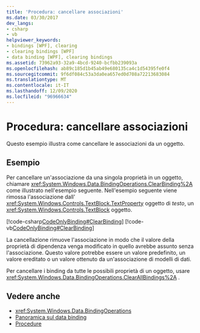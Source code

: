 ```yaml
---
title: 'Procedura: cancellare associazioni'
ms.date: 03/30/2017
dev_langs:
- csharp
- vb
helpviewer_keywords:
- bindings [WPF], clearing
- clearing bindings [WPF]
- data binding [WPF], clearing bindings
ms.assetid: 73962a93-32a9-4bcd-9240-bcfbb239093a
ms.openlocfilehash: ab89c185d1b45ab49e680135ca4c1d54395fe0f4
ms.sourcegitcommit: 9f6df084c53a3da0ea657ed0d708a72213683084
ms.translationtype: MT
ms.contentlocale: it-IT
ms.lasthandoff: 12/09/2020
ms.locfileid: "96966634"
---
```

# <a name="how-to-clear-bindings"></a>Procedura: cancellare associazioni
Questo esempio illustra come cancellare le associazioni da un oggetto.  
  
## <a name="example"></a>Esempio  
 Per cancellare un'associazione da una singola proprietà in un oggetto, chiamare <xref:System.Windows.Data.BindingOperations.ClearBinding%2A> come illustrato nell'esempio seguente. Nell'esempio seguente viene rimossa l'associazione dall' <xref:System.Windows.Controls.TextBlock.TextProperty> oggetto di *testo*, un <xref:System.Windows.Controls.TextBlock> oggetto.  
  
 [!code-csharp[CodeOnlyBinding#ClearBinding](~/samples/snippets/csharp/VS_Snippets_Wpf/CodeOnlyBinding/CSharp/binding.cs#clearbinding)]
 [!code-vb[CodeOnlyBinding#ClearBinding](~/samples/snippets/visualbasic/VS_Snippets_Wpf/CodeOnlyBinding/VisualBasic/App.vb#clearbinding)]  
  
 La cancellazione rimuove l'associazione in modo che il valore della proprietà di dipendenza venga modificato in quello avrebbe assunto senza l'associazione. Questo valore potrebbe essere un valore predefinito, un valore ereditato o un valore ottenuto da un'associazione di modelli di dati.  
  
 Per cancellare i binding da tutte le possibili proprietà di un oggetto, usare <xref:System.Windows.Data.BindingOperations.ClearAllBindings%2A> .  
  
## <a name="see-also"></a>Vedere anche

- <xref:System.Windows.Data.BindingOperations>
- [Panoramica sul data binding](/dotnet/desktop-wpf/data/data-binding-overview)
- [Procedure](data-binding-how-to-topics.md)
